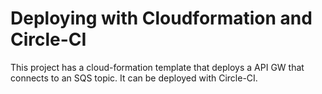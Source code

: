 # Deploying with Cloudformation and Circle-CI

This project has a cloud-formation template that deploys a API GW that connects to an SQS topic. It can be deployed with Circle-CI.
